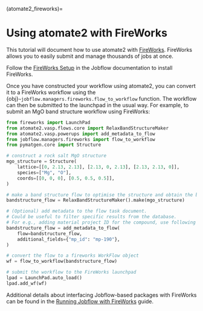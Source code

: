 (atomate2_fireworks)=

# Using atomate2 with FireWorks

This tutorial will document how to use atomate2 with [FireWorks][fireworks].
FireWorks allows you to easily submit and manage thousands of jobs at once.

Follow the [FireWorks Setup][fireworks_instructions]
in the Jobflow documentation to install FireWorks.

Once you have constructed your workflow using atomate2, you can convert it to a
FireWorks workflow using the {obj}`~jobflow.managers.fireworks.flow_to_workflow` function.
The workflow can then be submitted to the launchpad in the usual way. For example, to
submit an MgO band structure workflow using FireWorks:

```python
from fireworks import LaunchPad
from atomate2.vasp.flows.core import RelaxBandStructureMaker
from atomate2.vasp.powerups import add_metadata_to_flow
from jobflow.managers.fireworks import flow_to_workflow
from pymatgen.core import Structure

# construct a rock salt MgO structure
mgo_structure = Structure(
    lattice=[[0, 2.13, 2.13], [2.13, 0, 2.13], [2.13, 2.13, 0]],
    species=["Mg", "O"],
    coords=[[0, 0, 0], [0.5, 0.5, 0.5]],
)

# make a band structure flow to optimise the structure and obtain the band structure
bandstructure_flow = RelaxBandStructureMaker().make(mgo_structure)

# (Optional) add metadata to the flow task document.
# Could be useful to filter specific results from the database.
# For e.g., adding material project ID for the compound, use following lines
bandstructure_flow = add_metadata_to_flow(
    flow=bandstructure_flow,
    additional_fields={"mp_id": "mp-190"},
)

# convert the flow to a fireworks WorkFlow object
wf = flow_to_workflow(bandstructure_flow)

# submit the workflow to the FireWorks launchpad
lpad = LaunchPad.auto_load()
lpad.add_wf(wf)
```

Additional details about interfacing Jobflow-based packages with FireWorks can be found in the [Running Jobflow with FireWorks](fw_guide) guide.

[fireworks]: https://materialsproject.github.io/fireworks/
[fireworks_instructions]: https://materialsproject.github.io/jobflow/install_fireworks.html
[fw_guide]: https://materialsproject.github.io/jobflow/tutorials/8-fireworks.html

